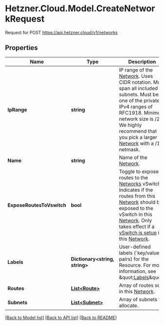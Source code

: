 # Hetzner.Cloud.Model.CreateNetworkRequest
Request for POST https://api.hetzner.cloud/v1/networks

## Properties

Name | Type | Description | Notes
------------ | ------------- | ------------- | -------------
**IpRange** | **string** | IP range of the [Network](#networks).  Uses CIDR notation.  Must span all included subnets. Must be one of the private IPv4 ranges of RFC1918.  Minimum network size is /24. We highly recommend that you pick a larger [Network](#networks) with a /16 netmask.  | 
**Name** | **string** | Name of the [Network](#networks). | 
**ExposeRoutesToVswitch** | **bool** | Toggle to expose routes to the [Networks](#networks) vSwitch.  Indicates if the routes from this [Network](#networks) should be exposed to the vSwitch in this [Network](#networks). Only takes effect if a [vSwitch is setup](https://docs.hetzner.com/cloud/networks/connect-dedi-vswitch) in this [Network](#networks).  | [optional] 
**Labels** | **Dictionary&lt;string, string&gt;** | User-defined labels (&#x60;key/value&#x60; pairs) for the Resource. For more information, see \&quot;[Labels](#labels)\&quot;.  | [optional] 
**Routes** | [**List&lt;Route&gt;**](Route.md) | Array of routes set in this [Network](#networks). | [optional] 
**Subnets** | [**List&lt;Subnet&gt;**](Subnet.md) | Array of subnets to allocate. | [optional] 

[[Back to Model list]](../../README.md#documentation-for-models) [[Back to API list]](../../README.md#documentation-for-api-endpoints) [[Back to README]](../../README.md)

